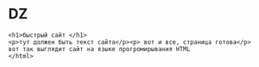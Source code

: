 # DZ<html> 
    <h1>быстрый сайт </h1>
    <p>тут должен быть текст сайта</p><p> вот и все, страница готова</p> вот так выглядит сайт на языке прогромирывания HTML
    </html>
    
